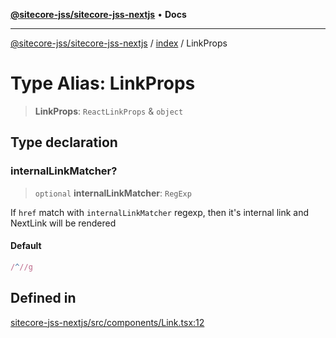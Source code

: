 [**@sitecore-jss/sitecore-jss-nextjs**](../../README.md) • **Docs**

***

[@sitecore-jss/sitecore-jss-nextjs](../../README.md) / [index](../README.md) / LinkProps

# Type Alias: LinkProps

> **LinkProps**: `ReactLinkProps` & `object`

## Type declaration

### internalLinkMatcher?

> `optional` **internalLinkMatcher**: `RegExp`

If `href` match with `internalLinkMatcher` regexp, then it's internal link and NextLink will be rendered

#### Default

```ts
/^//g
```

## Defined in

[sitecore-jss-nextjs/src/components/Link.tsx:12](https://github.com/Sitecore/jss/blob/aada8f2ba5c16b0e3ec15bd9f2808f35e24c280f/packages/sitecore-jss-nextjs/src/components/Link.tsx#L12)
